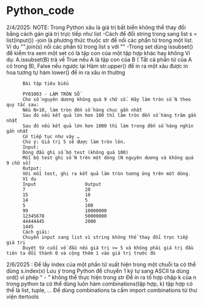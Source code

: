 # Python_code
2/4/2025: NOTE: Trong Python xâu là giá trị bất biến không thể thay đổi bằng cách gán giá trị trực tiếp như list
          -Cách để đổi string trong sang list s = list(input())
          -join là phương thức thuộc str để nối các phần tử trong một list. Ví dụ "".join(s) nối các phần tử trong list s với ""
          -Trong set dùng issubset() để kiểm tra xem một set có là tập con của một tập hợp khác hay không 
          Ví dụ: A.issubset(B) trả về True nếu A là tập con của B ( Tất cả phần tử của A có trong B), False nếu ngược lại
          Hàm str.upper() để in ra một xâu được in hoa tương tự hàm lower() để in ra xâu in thường
          
          
          Bài tập tiêu biểu
          
          PY01003 - LÀM TRÒN SỐ 
          Cho số nguyên dương không quá 9 chữ số. Hãy làm tròn số N theo quy tắc sau:
          Nếu N>10, làm tròn đến số hàng chục gần nhất
          Sau đó nếu kết quả lớn hơn 100 thì làm tròn đến số hàng trăm gần nhất
          Sau đó nếu kết quả lớn hơn 1000 thì làm trong đến số hàng nghìn gần nhất
          Cứ tiếp tục như vậy …
          Chú ý: Giá trị 5 sẽ được làm tròn lên.
          Input:
          Dòng đầu ghi số bộ test (không quá 100)
          Mỗi bộ test ghi số N trên một dòng (N nguyên dương và không quá 9 chữ số)
          Output:
          Với mỗi test, ghi ra kết quả làm tròn tương ứng trên một dòng.
          Ví dụ
          Input                  Output
          7                      20
          15                     10
          14                     5
          5                      100
          99                     10000000
          12345678               50000000
          44444445               2000
          1445
          Cách giải: 
          Chuyển input sang list vì string không thể thay đổi trực tiếp giá trị 
          Duyệt từ cuối về đầu nếu giá trị >= 5 và không phải giá trị đầu tiên ta đổi thành 0 và cộng thêm 1 vào giá trị trước đó

2/6/2025 : Để lấy index của một phần tử xuất hiện trong một chuỗi ta có thể dùng s.index(x)
           Lưu ý trong Python để chuyển 1 ký tự sang ASCII ta dùng ord() vì phép " - " không thể thực hiện trong str
           Để in ra tổ hợp chập k của n trong python ta có thể dùng luôn hàm combinations(tập hợp, k) tập hợp có thể là list, tuple, ...
           Để dùng combinations ta cầm import combinations từ thư viện itertools 
